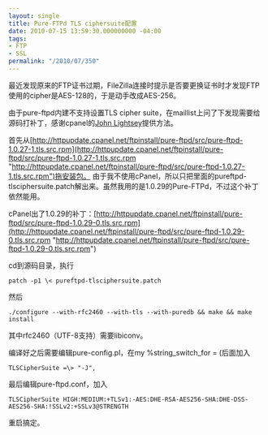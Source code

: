 ```yaml
---
layout: single
title: Pure-FTPd TLS ciphersuite配置
date: 2010-07-15 13:59:30.000000000 -04:00
tags:
- FTP
- SSL
permalink: "/2010/07/350"
---
```

最近发现原来的FTP证书过期，FileZilla连接时提示是否要更换证书时才发现FTP使用的cipher是AES-128的，于是动手改成AES-256。

由于pure-ftpd内建不支持设置TLS cipher suite，在maillist上问了下发现需要给源码打补丁，感谢cpanel的[John Lightsey](mailto:jd@cpanel.net "John Lightsey")提供方法。

首先从[http://httpupdate.cpanel.net/ftpinstall/pure-ftpd/src/pure-ftpd-1.0.27-1.tls.src.rpm](http://httpupdate.cpanel.net/ftpinstall/pure-ftpd/src/pure-ftpd-1.0.27-1.tls.src.rpm "http://httpupdate.cpanel.net/ftpinstall/pure-ftpd/src/pure-ftpd-1.0.27-1.tls.src.rpm")拖安装包。 由于我不使用cPanel，所以只把里面的pureftpd-tlsciphersuite.patch解出来。虽然我用的是1.0.29的Pure-FTPd，不过这个补丁依然能用。

cPanel出了1.0.29的补丁：[http://httpupdate.cpanel.net/ftpinstall/pure-ftpd/src/pure-ftpd-1.0.29-0.tls.src.rpm](http://httpupdate.cpanel.net/ftpinstall/pure-ftpd/src/pure-ftpd-1.0.29-0.tls.src.rpm "http://httpupdate.cpanel.net/ftpinstall/pure-ftpd/src/pure-ftpd-1.0.29-0.tls.src.rpm")

cd到源码目录，执行

```
patch -p1 \< pureftpd-tlsciphersuite.patch
```

然后

```
./configure --with-rfc2460 --with-tls --with-puredb && make && make install
```

其中rfc2460（UTF-8支持）需要libiconv。

编译好之后需要编辑pure-config.pl，在my %string\_switch\_for = (后面加入

```
TLSCipherSuite =\> "-J",
```

最后编辑pure-ftpd.conf，加入

```
TLSCipherSuite HIGH:MEDIUM:+TLSv1:-AES:DHE-RSA-AES256-SHA:DHE-DSS-AES256-SHA:!SSLv2:+SSLv3@STRENGTH
```

重启搞定。